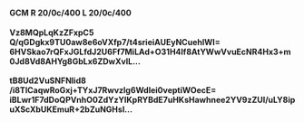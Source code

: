 #### GCM R 20/0c/400 L 20/0c/400
**Vz8MQpLqKzZFxpC5**<br/>**Q/qGDgkx9TU0aw8e6oVXfp7/t4srieiAUEyNCuehlWI=**<br/>**6HVSkao7rQFxJGLfdJ2U6Ff7MiLAd+O31H4lf8AtYWwVvuEcNR4Hx3+m0Jd8Vd8AHYg8GbLx6ZDwXvlL...**<br/><br/>
**tB8Ud2VuSNFNlid8**<br/>**/i8TlCaqwRoGxj+TYxJ7Rwvzlg6Wdlei0veptiWOecE=**<br/>**iBLwr1F7dDoQPVnhO0ZdYzYIKpRYBdE7uHKsHawhnee2YV9zZUI/uLY8ipuXScXbUKEmuR+2bZuNGHsl...**